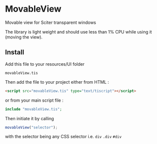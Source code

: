 # MovableView
Movable view for Sciter transparent windows

The library is light weight and should use less than 1% CPU while using it (moving the view).


## Install
Add this file to your resources/UI folder
```
movableView.tis
```

Then add the file to your project either from HTML :
```html
<script src="movableView.tis" type="text/tiscript"></script>
```
or from your main script file :
```php
include "movableView.tis";
```

Then initiate it by calling
```js
movableView("selector");
```
with the selector being any CSS selector i.e. `div` `.div` `#div`

